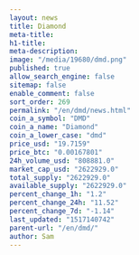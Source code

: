 ```yaml
---
layout: news
title: Diamond
meta-title: 
h1-title: 
meta-description: 
image: "/media/19680/dmd.png"
published: true
allow_search_engine: false
sitemap: false
enable_comment: false
sort_order: 269
permalink: "/en/dmd/news.html"
coin_a_symbol: "DMD"
coin_a_name: "Diamond"
coin_a_lower_case: "dmd"
price_usd: "19.7159"
price_btc: "0.00167801"
24h_volume_usd: "808881.0"
market_cap_usd: "2622929.0"
total_supply: "2622929.0"
available_supply: "2622929.0"
percent_change_1h: "1.2"
percent_change_24h: "11.52"
percent_change_7d: "-1.14"
last_updated: "1517140742"
parent-url: "/en/dmd/"
author: Sam
---
```


